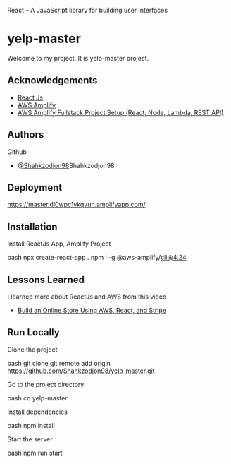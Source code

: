 React – A JavaScript library for building user interfaces

#  yelp-master

Welcome to my project. It is yelp-master project.


## Acknowledgements

 - [React Js](https://reactjs.org/)
 - [AWS Amplify](https://www.youtube.com/watch?v=uRbGMZ9oPjw)
 - [AWS Amplify Fullstack Project Setup (React, Node, Lambda, REST API)](https://www.youtube.com/watch=T4MQrRDo20w)


## Authors

Github
- [@Shahkzodjon98](https://github.com/Shahkzodjon98/)Shahkzodjon98

## Deployment

  https://master.dl0wpc1vkqvun.amplifyapp.com/


## Installation

Install ReactJs App, Amplify Project

bash
  npx create-react-app .
  npm i -g @aws-amplify/cli@4.24
    
## Lessons Learned

I learned more about ReactJs and AWS from this video
- [Build an Online Store Using AWS, React, and Stripe](https://www.youtube.com/watch?v=JgwI22y_eFA)


## Run Locally

Clone the project

bash
  git clone git remote add origin https://github.com/Shahkzodjon98/yelp-master.git

Go to the project directory

bash
  cd yelp-master

Install dependencies

bash
  npm install 

Start the server

bash
  npm run start
